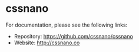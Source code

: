# cssnano

For documentation, please see the following links:

* Repository: https://github.com/cssnano/cssnano
* Website: http://cssnano.co


